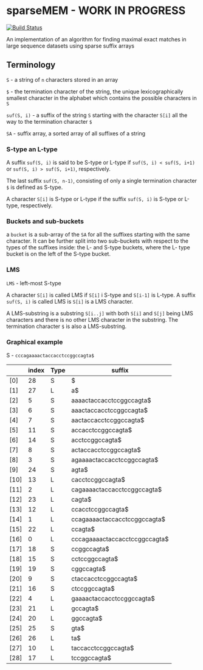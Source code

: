 sparseMEM - WORK IN PROGRESS
============================

[![Build Status](https://travis-ci.org/reisub/sparseMEM.svg?branch=master)](https://travis-ci.org/reisub/sparseMEM)

An implementation of an algorithm for finding maximal exact matches in large sequence datasets using sparse suffix arrays

## Terminology

`S` - a string of `n` characters stored in an array

`$` - the termination character of the string, the unique lexicographically smallest character in the alphabet which contains the possible characters in `S`

`suf(S, i)` - a suffix of the string `S` starting with the character `S[i]` all the way to the termination character `$`

`SA` - suffix array, a sorted array of all suffixes of a string

### S-type an L-type

A suffix `suf(S, i)` is said to be S-type or L-type if `suf(S, i) < suf(S, i+1)` or `suf(S, i) > suf(S, i+1)`, respectively.

The last suffix `suf(S, n-1)`, consisting of only a single termination character `$` is defined as S-type.

A character `S[i]` is S-type or L-type if the suffix `suf(S, i)` is S-type or L-type, respectively.

### Buckets and sub-buckets

a `bucket` is a sub-array of the `SA` for all the suffixes starting with the same character. It can be further split into two sub-buckets with respect to the types of the suffixes inside: the L- and S-type buckets, where the L- type bucket is on the left of the S-type bucket.

### LMS

`LMS` - left-most S-type

A character `S[i]` is called LMS if `S[i]` i S-type and `S[i-1]` is L-type. A suffix `suf(S, i)` is called LMS is `S[i]` is a LMS character.

A LMS-substring is a substring `S[i..j]` with both `S[i]` and `S[j]` being LMS characters and there is no other LMS character in the substring. The termination character `$` is also a LMS-substring.

### Graphical example

S - `cccagaaaactaccacctccggccagta$`

|        | index | Type | suffix                        |
| ------ | ----- | ---- | ----------------------------- |
| [0]    | 28    | S    | $                             |
| [1]    | 27    | L    | a$                            |
| [2]    | 5     | S    | aaaactaccacctccggccagta$      |
| [3]    | 6     | S    | aaactaccacctccggccagta$       |
| [4]    | 7     | S    | aactaccacctccggccagta$        |
| [5]    | 11    | S    | accacctccggccagta$            |
| [6]    | 14    | S    | acctccggccagta$               |
| [7]    | 8     | S    | actaccacctccggccagta$         |
| [8]    | 3     | S    | agaaaactaccacctccggccagta$    |
| [9]    | 24    | S    | agta$                         |
| [10]   | 13    | L    | cacctccggccagta$              |
| [11]   | 2     | L    | cagaaaactaccacctccggccagta$   |
| [12]   | 23    | L    | cagta$                        |
| [13]   | 12    | L    | ccacctccggccagta$             |
| [14]   | 1     | L    | ccagaaaactaccacctccggccagta$  |
| [15]   | 22    | L    | ccagta$                       |
| [16]   | 0     | L    | cccagaaaactaccacctccggccagta$ |
| [17]   | 18    | S    | ccggccagta$                   |
| [18]   | 15    | S    | cctccggccagta$                |
| [19]   | 19    | S    | cggccagta$                    |
| [20]   | 9     | S    | ctaccacctccggccagta$          |
| [21]   | 16    | S    | ctccggccagta$                 |
| [22]   | 4     | L    | gaaaactaccacctccggccagta$     |
| [23]   | 21    | L    | gccagta$                      |
| [24]   | 20    | L    | ggccagta$                     |
| [25]   | 25    | S    | gta$                          |
| [26]   | 26    | L    | ta$                           |
| [27]   | 10    | L    | taccacctccggccagta$           |
| [28]   | 17    | L    | tccggccagta$                  |
